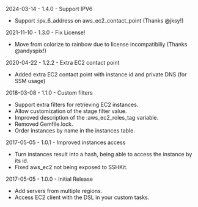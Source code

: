 2024-03-14 - 1.4.0 - Support IPV6

* Support :ipv_6_address on aws_ec2_contact_point (Thanks @jksy!)

2021-11-10 - 1.3.0 - Fix License!

* Move from colorize to rainbow due to license incompatibiliy (Thanks @andyspix!)

2020-04-22 - 1.2.2 - Extra EC2 contact point

* Added extra EC2 contact point with instance id and private DNS (for SSM usage)

2018-03-08 - 1.1.0 - Custom filters

* Support extra filters for retrieving EC2 instances.
* Allow customization of the stage filter value.
* Improved description of the :aws_ec2_roles_tag variable.
* Removed Gemfile.lock.
* Order instances by name in the instances table.

2017-05-05 - 1.0.1 - Improved instances access

* Turn instances result into a hash, being able to access the instance by its id.
* Fixed aws_ec2 not being exposed to SSHKit.

2017-05-05 - 1.0.0 - Initial Release

* Add servers from multiple regions.
* Access EC2 client with the DSL in your custom tasks.
